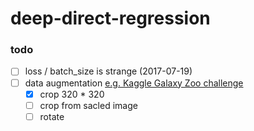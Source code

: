 # deep-direct-regression

### todo
- [ ]  loss / batch_size is strange (2017-07-19)
- [ ]  data augmentation [e.g. Kaggle Galaxy Zoo challenge](http://benanne.github.io/2014/04/05/galaxy-zoo.html)
    - [x] crop 320 * 320
    - [ ] crop from sacled image
    - [ ] rotate
